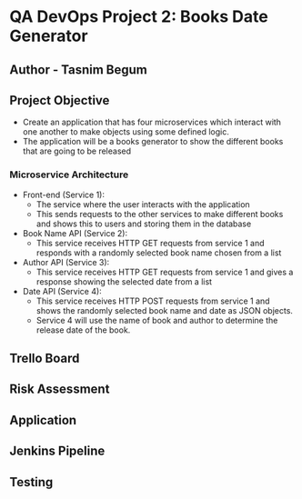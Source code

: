 # QA DevOps Project 2: Books Date Generator
## Author - Tasnim Begum
## Project Objective
- Create an application that has four microservices which interact with one another to make objects using some defined logic.
- The application will be a books generator to show the different books that are going to be released

### Microservice Architecture
- Front-end (Service 1):
	- The service where the user interacts with the application
	- This sends requests to the other services to make different books and shows this to users and storing them in the database
- Book Name API (Service 2): 
   - This service receives HTTP GET requests from service 1 and responds with a randomly selected book name chosen from a list
- Author API (Service 3):
    - This service receives HTTP GET requests from service 1 and gives a response showing the selected date from a list
- Date API (Service 4):
    - This service receives HTTP POST requests from service 1 and shows the randomly selected book name and date as JSON objects. 
    - Service 4 will use the name of book and author to determine the release date of the book.

## Trello Board

## Risk Assessment

## Application

## Jenkins Pipeline

## Testing






